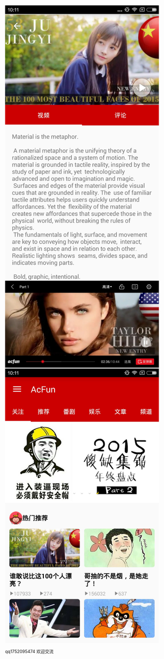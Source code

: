 ![image](https://raw.githubusercontent.com/DangerMaker/AcFun/master/screenshots/2EC2F7545FB721C78E68569FCC469B2D.jpg)
![image](https://raw.githubusercontent.com/DangerMaker/AcFun/master/screenshots/79749A78F06B56B9C606E6E0A58FD3DB.jpg)
![image](https://raw.githubusercontent.com/DangerMaker/AcFun/master/screenshots/AE19D220CEC535687B8EC856B847D48B.jpg)

qq1752095474
欢迎交流
